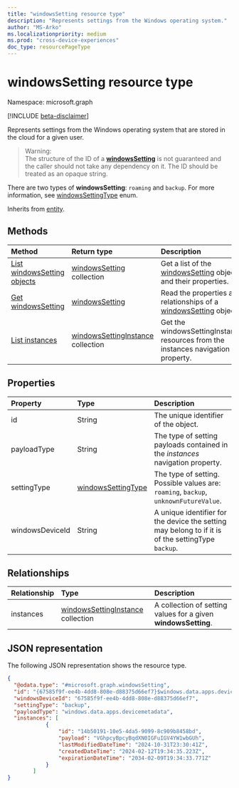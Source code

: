 ```yaml
---
title: "windowsSetting resource type"
description: "Represents settings from the Windows operating system."
author: "MS-Arko"
ms.localizationpriority: medium
ms.prod: "cross-device-experiences"
doc_type: resourcePageType
---
```


# windowsSetting resource type

Namespace: microsoft.graph

[!INCLUDE [beta-disclaimer](../../includes/beta-disclaimer.md)]

Represents settings from the Windows operating system that are stored in the cloud for a given user.

> Warning:<br />The structure of the ID of a [**windowsSetting**](../resources/windowssetting.md) is not guaranteed and the caller should not take any dependency on it. The ID should be treated as an opaque string.

There are two types of **windowsSetting**: `roaming` and `backup`. For more information, see [windowsSettingType](enums.md#windowssettingtype-values) enum.

Inherits from [entity](../resources/entity.md).

## Methods
|Method|Return type|Description|
|:---|:---|:---|
|[List windowsSetting objects](../api/usersettings-list-windows.md)|[windowsSetting](../resources/windowssetting.md) collection|Get a list of the [windowsSetting](../resources/windowssetting.md) objects and their properties.|
|[Get windowsSetting](../api/windowssetting-get.md)|[windowsSetting](../resources/windowssetting.md)|Read the properties and relationships of a [windowsSetting](../resources/windowssetting.md) object.|
|[List instances](../api/windowssetting-list-instances.md)|[windowsSettingInstance](../resources/windowssettinginstance.md) collection|Get the windowsSettingInstance resources from the instances navigation property.|

## Properties
|Property|Type|Description|
|:---|:---|:---|
|id|String|The unique identifier of the object.|
|payloadType|String|The type of setting payloads contained in the *instances* navigation property.|
|settingType|[windowsSettingType](enums.md#windowssettingtype-values)|The type of setting. Possible values are: `roaming`, `backup`, `unknownFutureValue`.|
|windowsDeviceId|String|A unique identifier for the device the setting may belong to if it is of the settingType `backup`.|

## Relationships
|Relationship|Type|Description|
|:---|:---|:---|
|instances|[windowsSettingInstance](../resources/windowssettinginstance.md) collection|A collection of setting values for a given **windowsSetting**.|

## JSON representation
The following JSON representation shows the resource type.
<!-- {
  "blockType": "resource",
  "keyProperty": "id",
  "@odata.type": "microsoft.graph.windowsSetting",
  "baseType": "microsoft.graph.entity",
  "openType": false
}
-->
``` json
{
  "@odata.type": "#microsoft.graph.windowsSetting",
  "id": "{67585f9f-ee4b-4dd8-808e-d88375d66ef7}$windows.data.apps.devicemetadata",
  "windowsDeviceId": "67585f9f-ee4b-4dd8-808e-d88375d66ef7",
  "settingType": "backup",
  "payloadType": "windows.data.apps.devicemetadata",
  "instances": [
            {
                "id": "14b50191-10e5-4da5-9099-8c909b8458bd",
                "payload": "VGhpcyBpcyBqdXN0IGFuIGV4YW1wbGUh",
                "lastModifiedDateTime": "2024-10-31T23:30:41Z",
                "createdDateTime": "2024-02-12T19:34:35.223Z",
                "expirationDateTime": "2034-02-09T19:34:33.771Z"
            }
        ]
}
```

